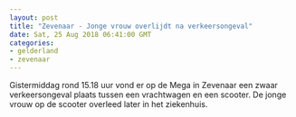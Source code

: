 ```yaml
---
layout: post
title: "Zevenaar - Jonge vrouw overlijdt na verkeersongeval"
date: Sat, 25 Aug 2018 06:41:00 GMT
categories: 
- gelderland 
- zevenaar 
---
```


Gistermiddag rond 15.18 uur vond er op de Mega in Zevenaar een zwaar verkeersongeval plaats tussen een vrachtwagen en een scooter. De jonge vrouw op de scooter overleed later in het ziekenhuis.
